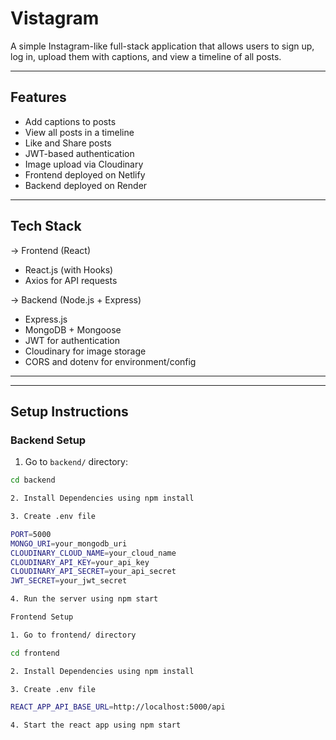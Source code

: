#  Vistagram

A simple Instagram-like full-stack application that allows users to sign up, log in, upload them with captions, and view a timeline of all posts.

---

##  Features

- Add captions to posts
- View all posts in a timeline
- Like and Share posts
- JWT-based authentication
- Image upload via Cloudinary
- Frontend deployed on Netlify
- Backend deployed on Render
---

##  Tech Stack

-> Frontend (React)
- React.js (with Hooks)
- Axios for API requests

-> Backend (Node.js + Express)
- Express.js
- MongoDB + Mongoose
- JWT for authentication
- Cloudinary for image storage
- CORS and dotenv for environment/config

---


---

## Setup Instructions

###  Backend Setup

1. Go to `backend/` directory:

```bash
cd backend

2. Install Dependencies using npm install

3. Create .env file 

PORT=5000
MONGO_URI=your_mongodb_uri
CLOUDINARY_CLOUD_NAME=your_cloud_name
CLOUDINARY_API_KEY=your_api_key
CLOUDINARY_API_SECRET=your_api_secret
JWT_SECRET=your_jwt_secret

4. Run the server using npm start

Frontend Setup

1. Go to frontend/ directory

cd frontend

2. Install Dependencies using npm install 

3. Create .env file 

REACT_APP_API_BASE_URL=http://localhost:5000/api

4. Start the react app using npm start






